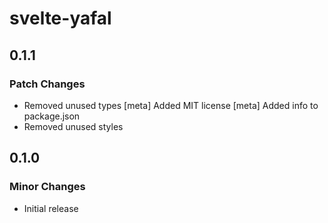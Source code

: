 # svelte-yafal

## 0.1.1

### Patch Changes

- Removed unused types
  [meta] Added MIT license
  [meta] Added info to package.json
- Removed unused styles

## 0.1.0

### Minor Changes

- Initial release
